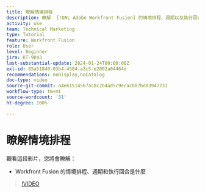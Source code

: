 ```yaml
---
title: 瞭解情境排程
description: 瞭解  [!DNL Adobe Workfront Fusion] 的情境排程、週期以及執行回合。
activity: use
team: Technical Marketing
type: Tutorial
feature: Workfront Fusion
role: User
level: Beginner
jira: KT-9043
last-substantial-update: 2024-01-24T00:00:00Z
exl-id: 85a51840-03b4-4584-a3c5-e2002a04464d
recommendations: noDisplay,noCatalog
doc-type: video
source-git-commit: a4e61514567ac8c2b4ad5c9ecacb87bd83947731
workflow-type: tm+mt
source-wordcount: '31'
ht-degree: 100%

---
```


# 瞭解情境排程

觀看這段影片，您將會瞭解：

* Workfront Fusion 的情境排程、週期和執行回合是什麼

>[!VIDEO](https://video.tv.adobe.com/v/335284/?quality=12&learn=on)
